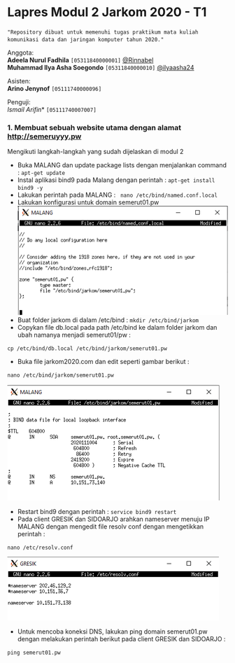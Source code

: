 # Lapres Modul 2 Jarkom 2020 - T1  
`"Repository dibuat untuk memenuhi tugas praktikum mata kuliah komunikasi data dan jaringan komputer tahun 2020."`  
  
Anggota:  
**Adeela Nurul Fadhila** `[05311840000001]` [@Rinnabel](https://github.com/Rinnabel)  
**Muhammad Ilya Asha Soegondo** `[05311840000010]` [@ilyaasha24](https://github.com/ilyaasha24/)  

Asisten:  
**Arino Jenynof** `[05111740000096]`  

Penguji:  
*Ismail Arifin** `[05111740007007]`  



### 1. Membuat sebuah website utama dengan alamat http://semeruyyy.pw
Mengikuti langkah-langkah yang sudah dijelaskan di modul 2
* Buka MALANG dan update package lists dengan menjalankan command : `apt-get update`
* Instal aplikasi bind9 pada Malang dengan perintah : `apt-get install bind9 -y`
* Lakukan perintah pada MALANG : ` nano /etc/bind/named.conf.local`
* Lakukan konfigurasi untuk domain semerut01.pw
![1.1](./Images/1/1.1.png)
* Buat folder jarkom di dalam /etc/bind : `mkdir /etc/bind/jarkom`
* Copykan file db.local pada path /etc/bind ke dalam folder jarkom dan ubah namanya menjadi semerut01/pw :
```
cp /etc/bind/db.local /etc/bind/jarkom/semerut01.pw
```
* Buka file jarkom2020.com dan edit seperti gambar berikut :
```
nano /etc/bind/jarkom/semerut01.pw
```
![1.2](./Images/1/1.2.png)
* Restart bind9 dengan perintah : `service bind9 restart`
* Pada client GRESIK dan SIDOARJO arahkan nameserver menuju IP MALANG dengan mengedit file resolv conf dengan mengetikkan perintah :
```
nano /etc/resolv.conf
```
![1.3](./Images/1/1.3.png)
* Untuk mencoba koneksi DNS, lakukan ping domain semerut01.pw dengan melakukan perintah berikut pada client GRESIK dan SIDOARJO :
```
ping semerut01.pw
```